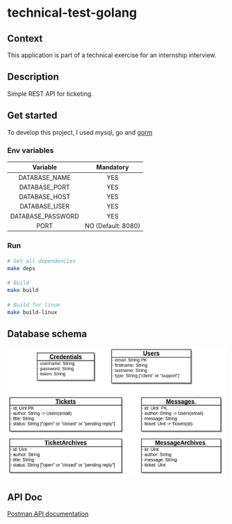 # technical-test-golang

## Context

This application is part of a technical exercise for an internship interview.

## Description

Simple REST API for ticketing.

## Get started

To develop this project, I used mysql, go and [gorm](http://gorm.io/)

### Env variables

|      Variable     |      Mandatory     |
|:-----------------:|:------------------:|
| DATABASE_NAME     |         YES        |
| DATABASE_PORT     |         YES        |
| DATABASE_HOST     |         YES        |
| DATABASE_USER     |         YES        |
| DATABASE_PASSWORD |         YES        |
| PORT              | NO (Default: 8080) |

### Run

```bash
# Get all dependencies
make deps

# Build
make build

# Build for linux
make build-linux
```


## Database schema

![Database schema](docs/mysql-schema.jpg)

## API Doc

[Postman API documentation](https://documenter.getpostman.com/view/3951542/RWEZSiKK)

